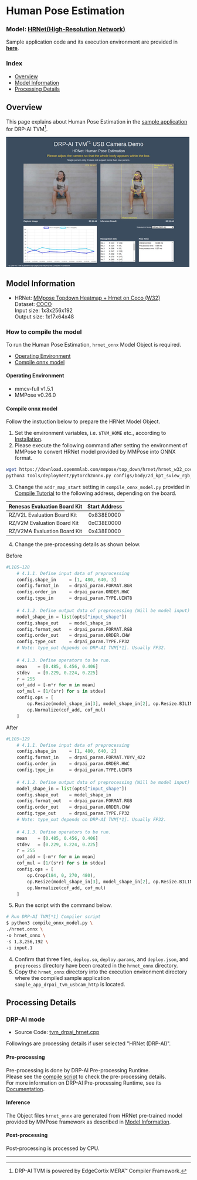 # Human Pose Estimation

### Model: [HRNet(High-Resolution Network)](#model-information)
Sample application code and its execution environment are provided in **[here](../../../../sample_app)**.  

### Index
- [Overview](#overview)  
- [Model Information](#model-information)  
- [Processing Details](#processing-details)  

## Overview
This page explains about Human Pose Estimation in the [sample application](../../../../sample_app) for DRP-AI TVM[^1].  

<img src=./img/hrnet.jpg width=500>  

## Model Information
- HRNet: [MMpose Topdown Heatmap + Hrnet on Coco (W32)](https://github.com/open-mmlab/mmpose/blob/v0.26.0/configs/body/2d_kpt_sview_rgb_img/topdown_heatmap/coco/hrnet_coco.md)  
Dataset: [COCO](https://cocodataset.org/#home)  
Input size: 1x3x256x192  
Output size: 1x17x64x48  

### How to compile the model
To run the Human Pose Estimation, `hrnet_onnx` Model Object is required.  
- [Operating Environment](#operating-environment)
- [Compile onnx model](#compile-onnx-model)

#### Operating Environment
- mmcv-full v1.5.1  
- MMPose v0.26.0  

#### Compile onnx model
Follow the instuction below to prepare the HRNet Model Object.  

1. Set the environment variables, i.e. `$TVM_HOME` etc., according to [Installation](../../../../../setup/).  
2. Please execute the following command after setting the environment of MMPose to convert HRNet model provided by MMPose into ONNX format. 
```sh
wget https://download.openmmlab.com/mmpose/top_down/hrnet/hrnet_w32_coco_256x192-c78dce93_20200708.pth
python3 tools/deployment/pytorch2onnx.py configs/body/2d_kpt_sview_rgb_img/topdown_heatmap/coco/hrnet_w32_coco_256x192.py hrnet_w32_coco_256x192-c78dce93_20200708.pth
```
3. Change the `addr_map_start` setting in `compile_onnx_model.py` provided in [Compile Tutorial](../../../../../tutorials) to the following address, depending on the board. 

| Renesas Evaluation Board Kit | Start Address |
|------------------------------|:-------------:|
| RZ/V2L  Evaluation Board Kit | 0x838E0000    |
| RZ/V2M  Evaluation Board Kit | 0xC38E0000    |
| RZ/V2MA Evaluation Board Kit | 0x438E0000    |

4. Change the pre-processing details as shown below.  

Before
```py
#L105~128
    # 4.1.1. Define input data of preprocessing
    config.shape_in     = [1, 480, 640, 3]
    config.format_in    = drpai_param.FORMAT.BGR
    config.order_in     = drpai_param.ORDER.HWC
    config.type_in      = drpai_param.TYPE.UINT8
    
    # 4.1.2. Define output data of preprocessing (Will be model input)
    model_shape_in = list(opts["input_shape"])
    config.shape_out    = model_shape_in
    config.format_out   = drpai_param.FORMAT.RGB
    config.order_out    = drpai_param.ORDER.CHW
    config.type_out     = drpai_param.TYPE.FP32 
    # Note: type_out depends on DRP-AI TVM[*1]. Usually FP32.
    
    # 4.1.3. Define operators to be run.
    mean    = [0.485, 0.456, 0.406]
    stdev   = [0.229, 0.224, 0.225]
    r = 255
    cof_add = [-m*r for m in mean]
    cof_mul = [1/(s*r) for s in stdev]
    config.ops = [
        op.Resize(model_shape_in[3], model_shape_in[2], op.Resize.BILINEAR),
        op.Normalize(cof_add, cof_mul)
    ]
```
After
```py
#L105~129
    # 4.1.1. Define input data of preprocessing
    config.shape_in     = [1, 480, 640, 2]
    config.format_in    = drpai_param.FORMAT.YUYV_422
    config.order_in     = drpai_param.ORDER.HWC
    config.type_in      = drpai_param.TYPE.UINT8
    
    # 4.1.2. Define output data of preprocessing (Will be model input)
    model_shape_in = list(opts["input_shape"])
    config.shape_out    = model_shape_in
    config.format_out   = drpai_param.FORMAT.RGB
    config.order_out    = drpai_param.ORDER.CHW
    config.type_out     = drpai_param.TYPE.FP32 
    # Note: type_out depends on DRP-AI TVM[*1]. Usually FP32.
    
    # 4.1.3. Define operators to be run.
    mean    = [0.485, 0.456, 0.406]
    stdev   = [0.229, 0.224, 0.225]
    r = 255
    cof_add = [-m*r for m in mean]
    cof_mul = [1/(s*r) for s in stdev]
    config.ops = [
        op.Crop(184, 0, 270, 480),
        op.Resize(model_shape_in[3], model_shape_in[2], op.Resize.BILINEAR),
        op.Normalize(cof_add, cof_mul)
    ]
```
5. Run the script with the command below.  
```sh
# Run DRP-AI TVM[*1] Compiler script
$ python3 compile_onnx_model.py \
./hrnet.onnx \
-o hrnet_onnx \
-s 1,3,256,192 \
-i input.1
```
4. Confirm that three files, `deploy.so`, `deploy.params`, and `deploy.json`, and `preprocess` directory have been created in the `hrnet_onnx` directory.  
5. Copy the `hrnet_onnx` directory into the execution environment directory where the compiled sample application `sample_app_drpai_tvm_usbcam_http` is located.  

## Processing Details
### DRP-AI mode
- Source Code: [tvm_drpai_hrnet.cpp](../../../src/recognize/hrnet/tvm_drpai_hrnet.cpp)  

Followings are processing details if user selected "HRNet (DRP-AI)". 

#### Pre-processing
Pre-processing is done by DRP-AI Pre-processing Runtime.  
Please see the [compile script](#compile-onnx-model) to check the pre-processing details.  
For more information on DRP-AI Pre-processing Runtime, see its [Documentation](../../../../../docs/PreRuntime.md).  

#### Inference
The Object files `hrnet_onnx` are generated from HRNet pre-trained model provided by MMPose framework as described in [Model Information](#model-information).  

#### Post-processing
Post-processing is processed by CPU.

---
[^1]: DRP-AI TVM is powered by EdgeCortix MERA™ Compiler Framework.
